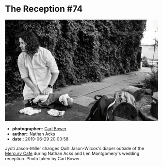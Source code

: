 # The Reception \#74

![Jyoti Jason-Miller changes Quill Jason-Wilcox's diaper](assets/2019-06-29-set-3-the-reception-74.webp)

* **photographer**:: [Carl Bower](https://carlbowerphotos.com)  
* **author**:: Nathan Acks  
* **date**:: 2019-06-29 20:00:58

Jyoti Jason-Miller changes Quill Jason-Wilcox's diaper outside of the [Mercury Cafe](http://mercurycafe.com) during Nathan Acks and Len Montgomery's wedding reception. Photo taken by Carl Bower.
